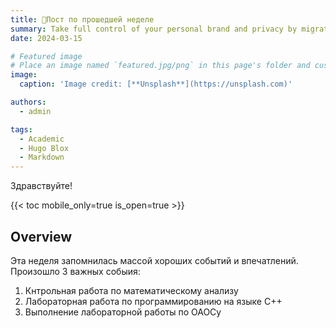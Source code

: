 ```yaml
---
title: 🎉Пост по прошедшей неделе
summary: Take full control of your personal brand and privacy by migrating away from the big tech platforms!
date: 2024-03-15

# Featured image
# Place an image named `featured.jpg/png` in this page's folder and customize its options here.
image:
  caption: 'Image credit: [**Unsplash**](https://unsplash.com)'

authors:
  - admin

tags:
  - Academic
  - Hugo Blox
  - Markdown
---
```


Здравствуйте!

{{< toc mobile_only=true is_open=true >}}

## Overview

Эта неделя запомнилась массой хороших событий и впечатлений. Произошло 3 важных собыия:
1. Кнтрольная работа по математическому анализу
2. Лабораторная работа по программированию на языке С++
3. Выполнение лабораторной работы по ОАОСу

[//]: # ([![The template is mobile first with a responsive design to ensure that your site looks stunning on every device.]&#40;https://raw.githubusercontent.com/wowchemy/wowchemy-hugo-modules/main/starters/academic/preview.png&#41;]&#40;https://hugoblox.com&#41;)




